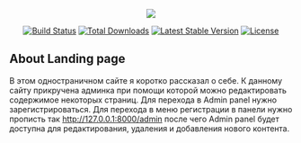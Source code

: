 <p align="center"><img src="https://laravel.com/assets/img/components/logo-laravel.svg"></p>

<p align="center">
<a href="https://travis-ci.org/laravel/framework"><img src="https://travis-ci.org/laravel/framework.svg" alt="Build Status"></a>
<a href="https://packagist.org/packages/laravel/framework"><img src="https://poser.pugx.org/laravel/framework/d/total.svg" alt="Total Downloads"></a>
<a href="https://packagist.org/packages/laravel/framework"><img src="https://poser.pugx.org/laravel/framework/v/stable.svg" alt="Latest Stable Version"></a>
<a href="https://packagist.org/packages/laravel/framework"><img src="https://poser.pugx.org/laravel/framework/license.svg" alt="License"></a>
</p>

## About Landing page
В этом одностраничном сайте я коротко рассказал о себе. К данному сайту прикручена админка при помощи которой можно редактировать содержимое некоторых страниц. Для перехода в Admin panel нужно зарегистрироваться. Для перехода в меню регистрации в панели нужно прописть так http://127.0.0.1:8000/admin после чего Admin panel будет доступна для редактирования, удаления и добавления нового контента.

